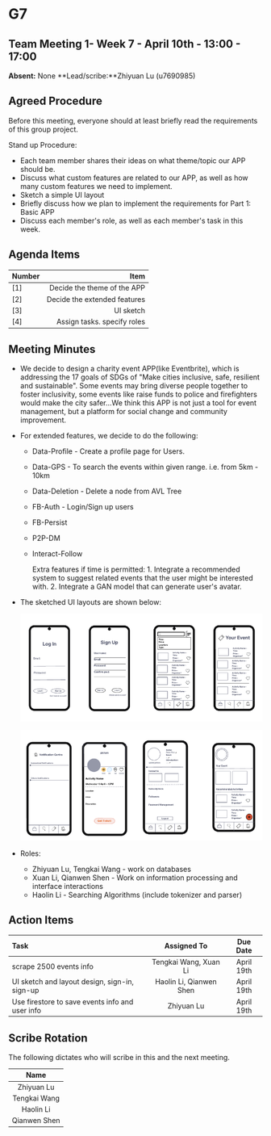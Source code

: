 # G7

## Team Meeting 1- Week 7 - April 10th - 13:00 - 17:00

**Absent:**
None
**Lead/scribe:**Zhiyuan Lu (u7690985)

## Agreed Procedure

Before this meeting, everyone should at least briefly read the requirements of this group project.

Stand up Procedure: 

- Each team member shares their ideas on what theme/topic our APP should be.
- Discuss what custom features are related to our APP, as well as how many custom features we need to implement.
- Sketch a simple UI layout
- Briefly discuss how we plan to implement the requirements for Part 1: Basic APP
- Discuss each member's role, as well as each member's task in this week.

## Agenda Items

| Number |                         Item |
| :----- | ---------------------------: |
| [1]    |  Decide the theme of the APP |
| [2]    | Decide the extended features |
| [3]    |                    UI sketch |
| [4]    |  Assign tasks. specify roles |

## Meeting Minutes

- We decide to design a charity event APP(like Eventbrite), which is addressing the 17 goals of SDGs of "Make cities inclusive, safe, resilient and sustainable". Some events may bring diverse people together to foster inclusivity, some events like raise funds to police and firefighters would make the city safer…We think this APP is not just a tool for event management, but a platform for social change and community improvement.

- For extended features, we decide to do the following:

  - Data-Profile -  Create a profile page for Users.

  - Data-GPS - To search the events within given range. i.e. from 5km - 10km

  - Data-Deletion - Delete a node from AVL Tree

  - FB-Auth - Login/Sign up users

  - FB-Persist

  - P2P-DM

  - Interact-Follow

    Extra features if time is permitted: 1. Integrate a recommended system to suggest related events that the user might be interested with. 2. Integrate a GAN model that can generate user's avatar.

- The sketched UI layouts are shown below:

  ![ui-design-1](media/Assets/ui-design-1.png)

  ![ui-design-2](media/Assets/ui-design-2.png)

- Roles:

  - Zhiyuan Lu, Tengkai Wang - work on databases
  - Xuan Li, Qianwen Shen - Work on information processing and interface interactions
  - Haolin Li - Searching Algorithms (include tokenizer and parser)

## Action Items

| Task                                     |       Assigned To       |  Due Date  |
| :--------------------------------------- | :---------------------: | :--------: |
| scrape 2500 events info                  |  Tengkai Wang, Xuan Li  | April 19th |
| UI sketch and layout design, sign-in, sign-up | Haolin Li, Qianwen Shen | April 19th |
| Use firestore to save events info and user info |       Zhiyuan Lu        | April 19th |



## Scribe Rotation

The following dictates who will scribe in this and the next meeting.

|     Name     |
| :----------: |
|  Zhiyuan Lu  |
| Tengkai Wang |
|  Haolin Li   |
| Qianwen Shen |